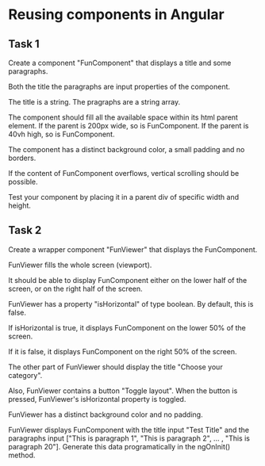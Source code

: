 # Reusing components in Angular



## Task 1

Create a component "FunComponent" that displays a title and some paragraphs.

Both the title the paragraphs are input properties of the component.

The title is a string. The pragraphs are a string array.

The component should fill all the available space within its html parent element. If the parent is 200px wide, so is FunComponent. If the parent is 40vh high, so is FunComponent.

The component has a distinct background color, a small padding and no borders.

If the content of FunComponent overflows, vertical scrolling should be possible.

Test your component by placing it in a parent div of specific width and height.

## Task 2

Create a wrapper component "FunViewer" that displays the FunComponent.

FunViewer fills the whole screen (viewport).

It should be able to display FunComponent either on the lower half of the screen, or on the right half of the screen.

FunViewer has a property "isHorizontal" of type boolean. By default, this is false.

If isHorizontal is true, it displays FunComponent on the lower 50% of the screen.

If it is false, it displays FunComponent on the right 50% of the screen.

The other part of FunViewer should display the title "Choose your category".

Also, FunViewer contains a button "Toggle layout". When the button is pressed, FunViewer's isHorizontal property is toggled.

FunViewer has a distinct background color and no padding.

FunViewer displays FunComponent with the title input "Test Title" and the paragraphs input ["This is paragraph 1", "This is paragraph 2", ... , "This is paragraph 20"]. Generate this data programatically in the ngOnInit() method.
